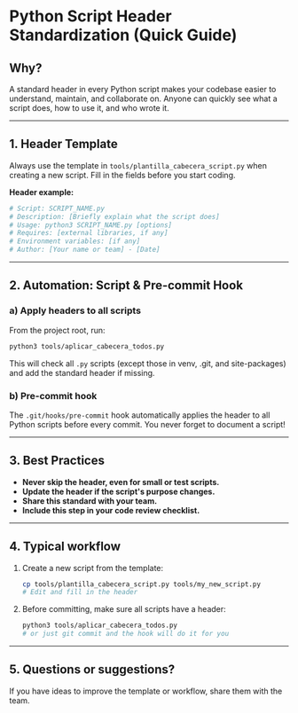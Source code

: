 # Python Script Header Standardization (Quick Guide)

## Why?

A standard header in every Python script makes your codebase easier to understand, maintain, and collaborate on. Anyone can quickly see what a script does, how to use it, and who wrote it.

---

## 1. Header Template

Always use the template in `tools/plantilla_cabecera_script.py` when creating a new script. Fill in the fields before you start coding.

**Header example:**

```python
# Script: SCRIPT_NAME.py
# Description: [Briefly explain what the script does]
# Usage: python3 SCRIPT_NAME.py [options]
# Requires: [external libraries, if any]
# Environment variables: [if any]
# Author: [Your name or team] - [Date]
```

---

## 2. Automation: Script & Pre-commit Hook

### a) Apply headers to all scripts

From the project root, run:

```bash
python3 tools/aplicar_cabecera_todos.py
```

This will check all `.py` scripts (except those in venv, .git, and site-packages) and add the standard header if missing.

### b) Pre-commit hook

The `.git/hooks/pre-commit` hook automatically applies the header to all Python scripts before every commit. You never forget to document a script!

---

## 3. Best Practices

- **Never skip the header, even for small or test scripts.**
- **Update the header if the script's purpose changes.**
- **Share this standard with your team.**
- **Include this step in your code review checklist.**

---

## 4. Typical workflow

1. Create a new script from the template:

   ```bash
   cp tools/plantilla_cabecera_script.py tools/my_new_script.py
   # Edit and fill in the header
   ```

2. Before committing, make sure all scripts have a header:

   ```bash
   python3 tools/aplicar_cabecera_todos.py
   # or just git commit and the hook will do it for you
   ```

---

## 5. Questions or suggestions?

If you have ideas to improve the template or workflow, share them with the team.
